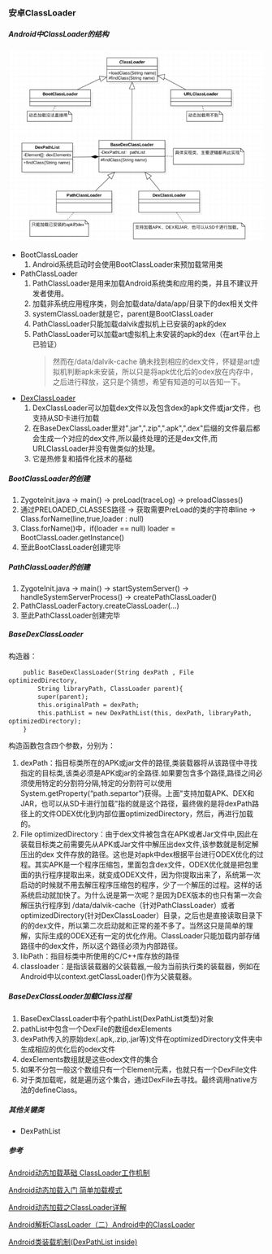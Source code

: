 ### 安卓ClassLoader

##### Android中ClassLoader的结构
![Android中ClassLoader结构](img/AndroidClassLoader.png)
* BootClassLoader
    1. Android系统启动时会使用BootClassLoader来预加载常用类
* PathClassLoader
    1. PathClassLoader是用来加载Android系统类和应用的类，并且不建议开发者使用。
    2. 加载非系统应用程序类，则会加载data/data/app/目录下的dex相关文件
    3. systemClassLoader就是它，parent是BootClassLoader
    4. PathClassLoader只能加载dalvik虚拟机上已安装的apk的dex
    5. PathClassLoader可以加载art虚拟机上未安装的apk的dex（在art平台上已验证）
        > 然而在/data/dalvik-cache 确未找到相应的dex文件，怀疑是art虚拟机判断apk未安装，所以只是将apk优化后的odex放在内存中，之后进行释放，这只是个猜想，希望有知道的可以告知一下。
* [DexClassLoader](../../../../Production/Android/Tricks/MultiDex/DexClassLoader.md)
    1. DexClassLoader可以加载dex文件以及包含dex的apk文件或jar文件，也支持从SD卡进行加载
    2. 在BaseDexClassLoader里对".jar",".zip",".apk",".dex"后缀的文件最后都会生成一个对应的dex文件,所以最终处理的还是dex文件,而URLClassLoader并没有做类似的处理。
    3. 它是热修复和插件化技术的基础

##### BootClassLoader的创建
1. ZygoteInit.java -> main() -> preLoad(traceLog) -> preloadClasses()
2. 通过PRELOADED_CLASSES路径 -> 获取需要PreLoad的类的字符串line -> Class.forName(line,true,loader : null)
3. Class.forName()中，if(loader == null) loader = BootClassLoader.getInstance()
4. 至此BootClassLoader创建完毕

##### PathClassLoader的创建
1. ZygoteInit.java -> main() -> startSystemServer() -> handleSystemServerProcess() -> createPathClassLoader()
2. PathClassLoaderFactory.createClassLoader(...)
3. 至此PathClassLoader创建完毕


##### BaseDexClassLoader
构造器：
```
    public BaseDexClassLoader(String dexPath , File optimizedDirectory,
        String libraryPath, ClassLoader parent){
        super(parent);
        this.originalPath = dexPath;
        this.pathList = new DexPathList(this, dexPath, libraryPath, optimizedDirectory);
    }
```

构造函数包含四个参数，分别为：
1. dexPath：指目标类所在的APK或jar文件的路径,类装载器将从该路径中寻找指定的目标类,该类必须是APK或jar的全路径.如果要包含多个路径,路径之间必须使用特定的分割符分隔,特定的分割符可以使用System.getProperty(“path.separtor”)获得。上面"支持加载APK、DEX和JAR，也可以从SD卡进行加载"指的就是这个路径，最终做的是将dexPath路径上的文件ODEX优化到内部位置optimizedDirectory，然后，再进行加载的。
2. File optimizedDirectory：由于dex文件被包含在APK或者Jar文件中,因此在装载目标类之前需要先从APK或Jar文件中解压出dex文件,该参数就是制定解压出的dex 文件存放的路径。这也是对apk中dex根据平台进行ODEX优化的过程。其实APK是一个程序压缩包，里面包含dex文件，ODEX优化就是把包里面的执行程序提取出来，就变成ODEX文件，因为你提取出来了，系统第一次启动的时候就不用去解压程序压缩包的程序，少了一个解压的过程。这样的话系统启动就加快了。为什么说是第一次呢？是因为DEX版本的也只有第一次会解压执行程序到 /data/dalvik-cache（针对PathClassLoader）或者optimizedDirectory(针对DexClassLoader）目录，之后也是直接读取目录下的的dex文件，所以第二次启动就和正常的差不多了。当然这只是简单的理解，实际生成的ODEX还有一定的优化作用。ClassLoader只能加载内部存储路径中的dex文件，所以这个路径必须为内部路径。
3. libPath：指目标类中所使用的C/C++库存放的路径
4. classloader：是指该装载器的父装载器,一般为当前执行类的装载器，例如在Android中以context.getClassLoader()作为父装载器。

##### BaseDexClassLoader加载Class过程
1. BaseDexClassLoader中有个pathList(DexPathList类型)对象
2. pathList中包含一个DexFile的数组dexElements
3. dexPath传入的原始dex(.apk,.zip,.jar等)文件在optimizedDirectory文件夹中生成相应的优化后的odex文件
4. dexElements数组就是这些odex文件的集合
5. 如果不分包一般这个数组只有一个Element元素，也就只有一个DexFile文件
6. 对于类加载呢，就是遍历这个集合，通过DexFile去寻找。最终调用native方法的defineClass。

##### 其他关键类

* DexPathList

##### 参考

[Android动态加载基础 ClassLoader工作机制](https://segmentfault.com/a/1190000004062880)

[Android动态加载入门 简单加载模式](https://segmentfault.com/a/1190000004062952)

[Android动态加载之ClassLoader详解](https://www.jianshu.com/p/a620e368389a)

[Android解析ClassLoader（二）Android中的ClassLoader](http://blog.csdn.net/itachi85/article/details/78276837)

[Android类装载机制(DexPathList inside)](https://juejin.im/post/5abc546a6fb9a028c675c691)

